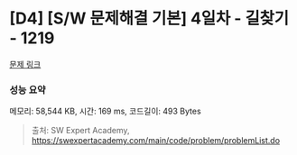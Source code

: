 # [D4] [S/W 문제해결 기본] 4일차 - 길찾기 - 1219 

[문제 링크](https://swexpertacademy.com/main/code/problem/problemDetail.do?contestProbId=AV14geLqABQCFAYD) 

### 성능 요약

메모리: 58,544 KB, 시간: 169 ms, 코드길이: 493 Bytes



> 출처: SW Expert Academy, https://swexpertacademy.com/main/code/problem/problemList.do